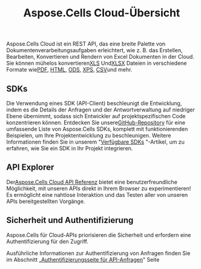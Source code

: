 ﻿---
title: Aspose.Cells Cloud-Übersicht
second_title: Documen
ArticleTitle: "Aspose.Cells Cloud Overview: a REST-first, language-neutral API service that turns Excel operations into simple HTTPS calls—no local Office install, no platform"
linktitle: Übersicht
type: docs
url: /de/overview/
description: Aspose.Cells Cloud unterstützt Excel zum Erstellen, Konvertieren, Zusammenführen, Teilen, Schützen, für innere Objektoperationen usw.
weight: 10
kwords: Excel, Office Cloud, REST API, Tabellenkalkulation, PDF, CSV, Json, Markdown, Übersicht
---
 Aspose.Cells Cloud ist ein REST API, das eine breite Palette von Dokumentenverarbeitungsaufgaben erleichtert, wie z. B. das Erstellen, Bearbeiten, Konvertieren und Rendern von Excel Dokumenten in der Cloud. Sie können mühelos konvertieren[XLS](https://docs.fileformat.com/spreadsheet/xls/) Und[XLSX](https://docs.fileformat.com/spreadsheet/xlsx/) Dateien in verschiedene Formate wie[PDF](https://docs.fileformat.com/view/pdf/), [HTML](https://docs.fileformat.com/web/html/), [ODS](https://docs.fileformat.com/spreadsheet/ods/), [XPS](https://docs.fileformat.com/page-description-language/xps/), [CSV](https://docs.fileformat.com/spreadsheet/csv/)und mehr.

## **SDKs**

 Die Verwendung eines SDK (API-Client) beschleunigt die Entwicklung, indem es die Details der Anfragen und der Antwortverwaltung auf niedriger Ebene übernimmt, sodass sich Entwickler auf projektspezifischen Code konzentrieren können. Entdecken Sie unsere[GitHub-Repository](https://github.com/aspose-cells-cloud) für eine umfassende Liste von Aspose.Cells SDKs, komplett mit funktionierenden Beispielen, um Ihre Projektentwicklung zu beschleunigen. Weitere Informationen finden Sie in unserem "[Verfügbare SDKs](/cells/de/available-sdks/) "-Artikel, um zu erfahren, wie Sie ein SDK in Ihr Projekt integrieren.

## **API Explorer**

 Der[Aspose.Cells Cloud API Referenz](https://apireference.aspose.cloud/cells/) bietet eine benutzerfreundliche Möglichkeit, mit unseren APIs direkt in Ihrem Browser zu experimentieren! Es ermöglicht eine nahtlose Interaktion und das Testen aller von unseren APIs bereitgestellten Vorgänge.

## **Sicherheit und Authentifizierung**

Aspose.Cells für Cloud-APIs priorisieren die Sicherheit und erfordern eine Authentifizierung für den Zugriff.

Ausführliche Informationen zur Authentifizierung von Anfragen finden Sie im Abschnitt „[Authentifizierungsseite für API-Anfragen](/total/getting-started/rest-api-overview/authenticating-api-requests/)" Seite
